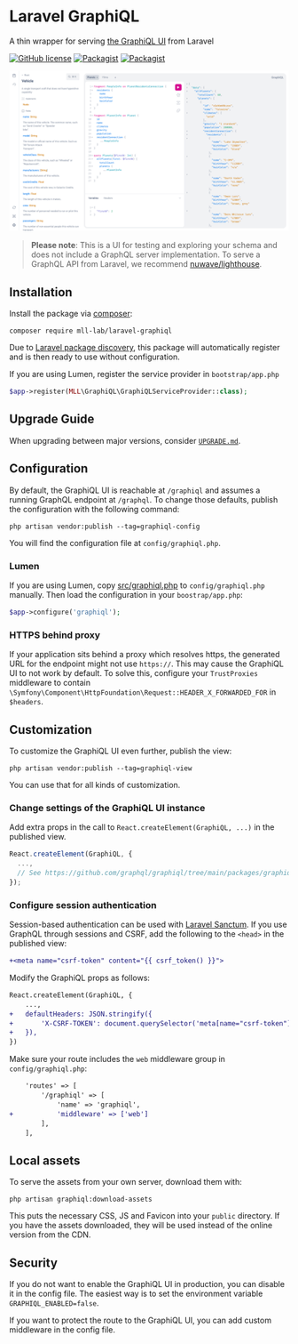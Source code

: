 # Laravel GraphiQL

A thin wrapper for serving [the GraphiQL UI](https://github.com/graphql/graphiql/tree/main/packages/graphiql) from Laravel

[![GitHub license](https://img.shields.io/github/license/mll-lab/laravel-graphiql.svg)](https://github.com/mll-lab/laravel-graphqil/blob/master/LICENSE)
[![Packagist](https://img.shields.io/packagist/v/mll-lab/laravel-graphiql.svg)](https://packagist.org/packages/mll-lab/laravel-graphqil)
[![Packagist](https://img.shields.io/packagist/dt/mll-lab/laravel-graphiql.svg)](https://packagist.org/packages/mll-lab/laravel-graphqil)

![Screenshot of GraphiQL with Doc Explorer Open](https://raw.githubusercontent.com/graphql/graphiql/main/packages/graphiql/resources/graphiql.png)

> **Please note**: This is a UI for testing and exploring your schema and does not include a GraphQL server implementation.
> To serve a GraphQL API from Laravel, we recommend [nuwave/lighthouse](https://github.com/nuwave/lighthouse).

## Installation

Install the package via [composer](https://getcomposer.org):

```shell
composer require mll-lab/laravel-graphiql
```

Due to [Laravel package discovery](https://laravel.com/docs/packages#package-discovery),
this package will automatically register and is then ready to use without configuration.

If you are using Lumen, register the service provider in `bootstrap/app.php`

```php
$app->register(MLL\GraphiQL\GraphiQLServiceProvider::class);
```

## Upgrade Guide

When upgrading between major versions, consider [`UPGRADE.md`](UPGRADE.md).

## Configuration

By default, the GraphiQL UI is reachable at `/graphiql` and assumes a running GraphQL endpoint at `/graphql`.
To change those defaults, publish the configuration with the following command:

```shell
php artisan vendor:publish --tag=graphiql-config
```

You will find the configuration file at `config/graphiql.php`.

### Lumen

If you are using Lumen, copy [src/graphiql.php](src/graphiql.php) to `config/graphiql.php` manually.
Then load the configuration in your `boostrap/app.php`:

```php
$app->configure('graphiql');
```

### HTTPS behind proxy

If your application sits behind a proxy which resolves https, the generated URL for the endpoint might not use `https://`.
This may cause the GraphiQL UI to not work by default.
To solve this, configure your `TrustProxies` middleware to contain `\Symfony\Component\HttpFoundation\Request::HEADER_X_FORWARDED_FOR` in `$headers`.

## Customization

To customize the GraphiQL UI even further, publish the view:

```shell
php artisan vendor:publish --tag=graphiql-view
```

You can use that for all kinds of customization.

### Change settings of the GraphiQL UI instance

Add extra props in the call to `React.createElement(GraphiQL, ...)` in the published view.

```js
React.createElement(GraphiQL, {
  ...,
  // See https://github.com/graphql/graphiql/tree/main/packages/graphiql#props for available settings
});
```

### Configure session authentication

Session-based authentication can be used with [Laravel Sanctum](https://laravel.com/docs/sanctum).
If you use GraphQL through sessions and CSRF, add the following to the `<head>` in the published view:

```diff
+<meta name="csrf-token" content="{{ csrf_token() }}">
```

Modify the GraphiQL props as follows:

```diff
React.createElement(GraphiQL, {
    ...,
+   defaultHeaders: JSON.stringify({
+       'X-CSRF-TOKEN': document.querySelector('meta[name="csrf-token"]').content,
+   }),
})
```

Make sure your route includes the `web` middleware group in `config/graphiql.php`:

```diff
    'routes' => [
        '/graphiql' => [
            'name' => 'graphiql',
+           'middleware' => ['web']
        ],
    ],
```

## Local assets

To serve the assets from your own server, download them with:

```shell
php artisan graphiql:download-assets
```

This puts the necessary CSS, JS and Favicon into your `public` directory.
If you have the assets downloaded, they will be used instead of the online version from the CDN.

## Security

If you do not want to enable the GraphiQL UI in production, you can disable it in the config file.
The easiest way is to set the environment variable `GRAPHIQL_ENABLED=false`.

If you want to protect the route to the GraphiQL UI, you can add custom middleware in the config file.
